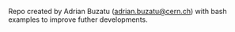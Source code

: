 Repo created by Adrian Buzatu (adrian.buzatu@cern.ch) with bash examples to improve futher developments.
